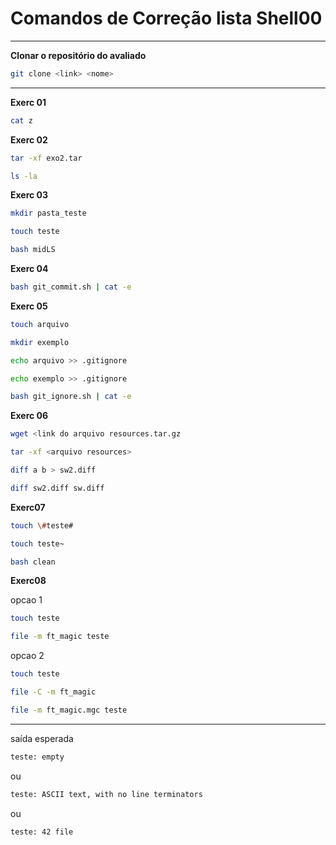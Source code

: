 # Comandos de Correção lista Shell00
---

**Clonar o repositório do avaliado**

```bash
git clone <link> <nome>
```

---


**Exerc 01**

```bash
cat z
```


**Exerc 02**

```bash
tar -xf exo2.tar
```

```bash
ls -la
```


**Exerc 03**

```bash
mkdir pasta_teste
```

```bash
touch teste
```

```bash
bash midLS
```


**Exerc 04**

```bash
bash git_commit.sh | cat -e
```


**Exerc 05**

```bash
touch arquivo
```

```bash
mkdir exemplo
```

```bash
echo arquivo >> .gitignore
```

```bash
echo exemplo >> .gitignore
```

```bash
bash git_ignore.sh | cat -e 
```


**Exerc 06**

```bash
wget <link do arquivo resources.tar.gz
```

```bash
tar -xf <arquivo resources>
```

```bash
diff a b > sw2.diff
```

```bash
diff sw2.diff sw.diff
```


**Exerc07**

```bash
touch \#teste#
```

```bash
touch teste~
```

```bash
bash clean
```


**Exerc08**

opcao 1

```bash
touch teste
```

```bash
file -m ft_magic teste
```

opcao 2 

```bash
touch teste
```

```bash
file -C -m ft_magic
```

```bash
file -m ft_magic.mgc teste
```

---
saída esperada

```bash
teste: empty
```

ou 

```bash
teste: ASCII text, with no line terminators
```

ou

```bash
teste: 42 file
```
